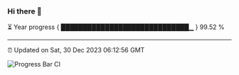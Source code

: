 ### Hi there 👋

⏳ Year progress { █████████████████████████████▁ } 99.52 %

---

⏰ Updated on Sat, 30 Dec 2023 06:12:56 GMT

![Progress Bar CI](https://github.com/liununu/liununu/workflows/Progress%20Bar%20CI/badge.svg)
